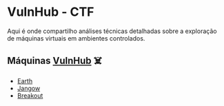 # VulnHub - CTF

Aqui é onde compartilho análises técnicas detalhadas sobre a exploração de máquinas virtuais em ambientes controlados.

## Máquinas [VulnHub](https://www.vulnhub.com/) ☠️

- [Earth](./earth.html)
- [Jangow](./jangow.html)
- [Breakout](./breakout.html)
